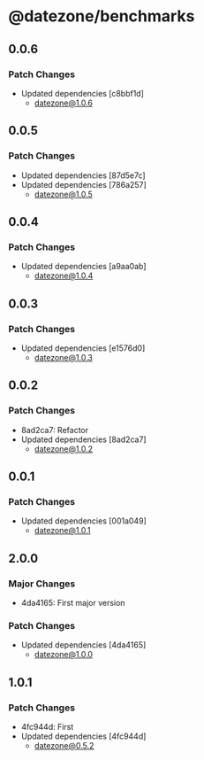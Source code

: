 # @datezone/benchmarks

## 0.0.6

### Patch Changes

- Updated dependencies [c8bbf1d]
  - datezone@1.0.6

## 0.0.5

### Patch Changes

- Updated dependencies [87d5e7c]
- Updated dependencies [786a257]
  - datezone@1.0.5

## 0.0.4

### Patch Changes

- Updated dependencies [a9aa0ab]
  - datezone@1.0.4

## 0.0.3

### Patch Changes

- Updated dependencies [e1576d0]
  - datezone@1.0.3

## 0.0.2

### Patch Changes

- 8ad2ca7: Refactor
- Updated dependencies [8ad2ca7]
  - datezone@1.0.2

## 0.0.1

### Patch Changes

- Updated dependencies [001a049]
  - datezone@1.0.1

## 2.0.0

### Major Changes

- 4da4165: First major version

### Patch Changes

- Updated dependencies [4da4165]
  - datezone@1.0.0

## 1.0.1

### Patch Changes

- 4fc944d: First
- Updated dependencies [4fc944d]
  - datezone@0.5.2

